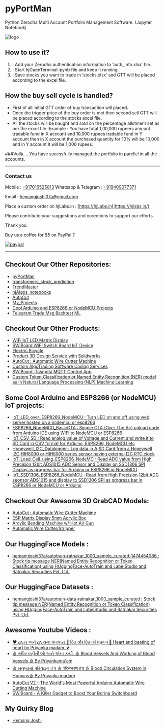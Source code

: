 # pyPortMan
Python Zerodha Multi Account Portfolio Management Software. (Jupyter Notebook)

![logo](https://user-images.githubusercontent.com/12392345/125978523-eb21fa0b-e1c0-4af9-920e-4a418e273f26.png)

## How to use it?
1. : Add your Zerodha authentication information to 'auth_info.xlsx' file.
2. : Start hjOpenTerminal.ipynb file and keep it running.
3. : Save stocks you want to trade in 'stocks.xlsx' and GTT will be placed according to the excel file.

## How the buy sell cycle is handled?
* First of all initial GTT order of buy transaction will placed.
* Once the trigger price of the buy order is met then second sell GTT will be placed according to the stocks excel file.
* All the stocks will be baught and sold on the percentage allotment set as per the excel file.
    Example : You have total 1,00,000 rupeers amount tradable fund in X account and 10,000 rupees tradable fund in Y account 
    then in X account the purchased quantity for 10% will be 10,000 and in Y account it will  be 1,000 rupees.
    
###Voilà.... You have sucessfully managed the portfolio in parellel in all the accounts.

------------------------------------------------------------------------------

### Contact us

Mobile : [+917016525813](tel:+917016525813)
Whatsapp & Telegram : [+919409077371](tel:+919409077371)

Email : [hemangjoshi37a@gmail.com](mailto:hemangjoshi37a@gmail.com)

Place a custom order on hjLabs.in : [https://hjLabs.in](https://hjlabs.in/)

Please contribute your suggestions and corections to support our efforts.

Thank you.

Buy us a coffee for $5 on PayPal ?

[![paypal](https://www.paypalobjects.com/en_US/i/btn/btn_donateCC_LG.gif)](https://www.paypal.com/cgi-bin/webscr?cmd=_s-xclick&hosted_button_id=5JXC8VRCSUZWJ)

----------------------------------------------------------------------------------------

## Checkout Our Other Repositories:
- [pyPortMan](https://github.com/hemangjoshi37a/pyPortMan)
- [transformers_stock_prediction](https://github.com/hemangjoshi37a/transformers_stock_prediction)
- [TrendMaster](https://github.com/hemangjoshi37a/TrendMaster)
- [hjAlgos_notebooks](https://github.com/hemangjoshi37a/hjAlgos_notebooks)
- [AutoCut](https://github.com/hemangjoshi37a/AutoCut)
- [My_Projects](https://github.com/hemangjoshi37a/My_Projects)
- [Cool Arduino and ESP8266 or NodeMCU Projects](https://github.com/hemangjoshi37a/my_Arduino)
- [Telegram Trade Msg Backtest ML](https://github.com/hemangjoshi37a/TelegramTradeMsgBacktestML)

## Checkout Our Other Products:
- [WiFi IoT LED Matrix Display](https://hjlabs.in/product/wifi-iot-led-display)
- [SWiBoard WiFi Switch Board IoT Device](https://hjlabs.in/product/swiboard-wifi-switch-board-iot-device)
- [Electric Bicycle](https://hjlabs.in/product/electric-bicycle)
- [Product 3D Design Service with Solidworks](https://hjlabs.in/product/product-3d-design-with-solidworks/)
- [AutoCut : Automatic Wire Cutter Machine](https://hjlabs.in/product/automatic-wire-cutter-machine/)
- [Custom AlgoTrading Software Coding Services](https://hjlabs.in/product/custom-algotrading-software-for-zerodha-and-angel-w-source-code/)
- [SWiBoard :Tasmota MQTT Control App](https://play.google.com/store/apps/details?id=in.hjlabs.swiboard)
- [Custom Token Classification or Named Entity Recognition (NER) model as in Natural Language Processing (NLP) Machine Learning](https://hjlabs.in/product/custom-token-classification-or-named-entity-recognition-ner-model-as-in-natural-language-processing-nlp-machine-learning/)

## Some Cool Arduino and ESP8266 (or NodeMCU) IoT projects:
- [IoT_LED_over_ESP8266_NodeMCU : Turn LED on and off using web server hosted on a nodemcu or esp8266](https://github.com/hemangjoshi37a/my_Arduino/tree/master/IoT_LED_over_ESP8266_NodeMCU)
- [ESP8266_NodeMCU_BasicOTA : Simple OTA (Over The Air) upload code from Arduino IDE using WiFi to NodeMCU or ESP8266](https://github.com/hemangjoshi37a/my_Arduino/tree/master/ESP8266_NodeMCU_BasicOTA)  
- [IoT_CSV_SD : Read analog value of Voltage and Current and write it to SD Card in CSV format for Arduino, ESP8266, NodeMCU etc](https://github.com/hemangjoshi37a/my_Arduino/tree/master/IoT_CSV_SD)  
- [Honeywell_I2C_Datalogger : Log data in A SD Card from a Honeywell I2C HIH8000 or HIH6000 series sensor having external I2C RTC clock](https://github.com/hemangjoshi37a/my_Arduino/tree/master/Honeywell_I2C_Datalogger)
- [IoT_Load_Cell_using_ESP8266_NodeMC : Read ADC value from High Precision 12bit ADS1015 ADC Sensor and Display on SSD1306 SPI Display as progress bar for Arduino or ESP8266 or NodeMCU](https://github.com/hemangjoshi37a/my_Arduino/tree/master/IoT_Load_Cell_using_ESP8266_NodeMC)
- [IoT_SSD1306_ESP8266_NodeMCU : Read from High Precision 12bit ADC seonsor ADS1015 and display to SSD1306 SPI as progress bar in ESP8266 or NodeMCU or Arduino](https://github.com/hemangjoshi37a/my_Arduino/tree/master/IoT_SSD1306_ESP8266_NodeMCU)  

## Checkout Our Awesome 3D GrabCAD Models:
- [AutoCut : Automatic Wire Cutter Machine](https://grabcad.com/library/automatic-wire-cutter-machine-1)
- [ESP Matrix Display 5mm Acrylic Box](https://grabcad.com/library/esp-matrix-display-5mm-acrylic-box-1)
- [Arcylic Bending Machine w/ Hot Air Gun](https://grabcad.com/library/arcylic-bending-machine-w-hot-air-gun-1)
- [Automatic Wire Cutter/Stripper](https://grabcad.com/library/automatic-wire-cutter-stripper-1)

## Our HuggingFace Models :
- [hemangjoshi37a/autotrain-ratnakar_1000_sample_curated-1474454086 : Stock tip message NER(Named Entity Recognition or Token Classification) using HUggingFace-AutoTrain and LabelStudio and Ratnakar Securities Pvt. Ltd.](https://huggingface.co/hemangjoshi37a/autotrain-ratnakar_1000_sample_curated-1474454086)

## Our HuggingFace Datasets :
- [hemangjoshi37a/autotrain-data-ratnakar_1000_sample_curated : Stock tip message NER(Named Entity Recognition or Token Classification) using HUggingFace-AutoTrain and LabelStudio and Ratnakar Securities Pvt. Ltd.](https://huggingface.co/datasets/hemangjoshi37a/autotrain-data-ratnakar_1000_sample_curated)

## Awesome Youtube Videos :
- [❤️ હદય અને હદયના ધબકારા 💙 दिल और दिल की धड़कन 💖 Heart and beating of heart by Priyanka madam. 💕](https://www.youtube.com/watch?v=9v3MK6oTOeA)
- [🩸 રુધિર વહીનીઓ અને એના કર્યો. 🩸 Blood Vessels And Working of Blood Vessels 🩸 By Priyankama'am](https://www.youtube.com/watch?v=T7mMcEYNKyQ)
- [🩸 મનુષ્યમાં પરિવહન તંત્ર 🩸 परिसंचरण तंत्र 🩸 Blood Circulation System in Humans🩸 By Priyanka madam](https://www.youtube.com/watch?v=vxa6o_wrWnY)
- [AutoCut V2 - The World's Most Powerful Arduino Automatic Wire Cutting Machine](https://www.youtube.com/watch?v=oGr0mWmNhKY)
- [SWiBoard - A Killer Gadget to Boost Your Boring Switchboard](https://www.youtube.com/watch?v=ftza6WM4LiE)

## My Quirky Blog
- [Hemang Joshi](http://hemangjoshi.blogspot.com/)

